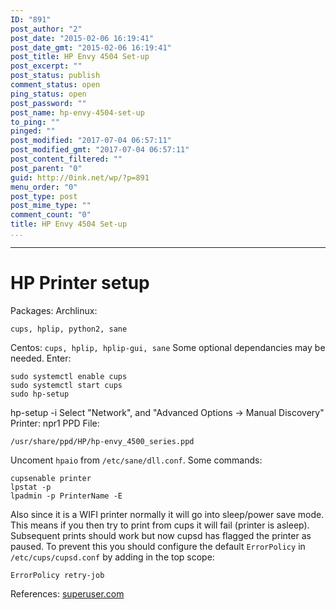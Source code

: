 ```yaml
---
ID: "891"
post_author: "2"
post_date: "2015-02-06 16:19:41"
post_date_gmt: "2015-02-06 16:19:41"
post_title: HP Envy 4504 Set-up
post_excerpt: ""
post_status: publish
comment_status: open
ping_status: open
post_password: ""
post_name: hp-envy-4504-set-up
to_ping: ""
pinged: ""
post_modified: "2017-07-04 06:57:11"
post_modified_gmt: "2017-07-04 06:57:11"
post_content_filtered: ""
post_parent: "0"
guid: http://0ink.net/wp/?p=891
menu_order: "0"
post_type: post
post_mime_type: ""
comment_count: "0"
title: HP Envy 4504 Set-up
...
```

---

HP Printer setup
================

Packages: Archlinux:

    cups, hplip, python2, sane
    

Centos: `cups, hplip, hplip-gui, sane` Some optional dependancies may be needed. Enter:

    sudo systemctl enable cups
    sudo systemctl start cups
    sudo hp-setup
    

hp-setup -i Select "Network", and "Advanced Options -> Manual Discovery" Printer: npr1 PPD File:

    /usr/share/ppd/HP/hp-envy_4500_series.ppd
    

Uncoment `hpaio` from `/etc/sane/dll.conf`. Some commands:

    cupsenable printer
    lpstat -p
    lpadmin -p PrinterName -E

Also since it is a WIFI printer normally it will go into sleep/power
save mode. This means if you then try to print from cups it will fail
(printer is asleep). Subsequent prints should work but now cupsd has
flagged the printer as paused. To prevent this you should configure
the default `ErrorPolicy` in `/etc/cups/cupsd.conf` by adding in the top
scope:

    ErrorPolicy retry-job

References: [superuser.com](https://superuser.com/questions/280396/how-to-resume-cups-printer-from-command-line)
